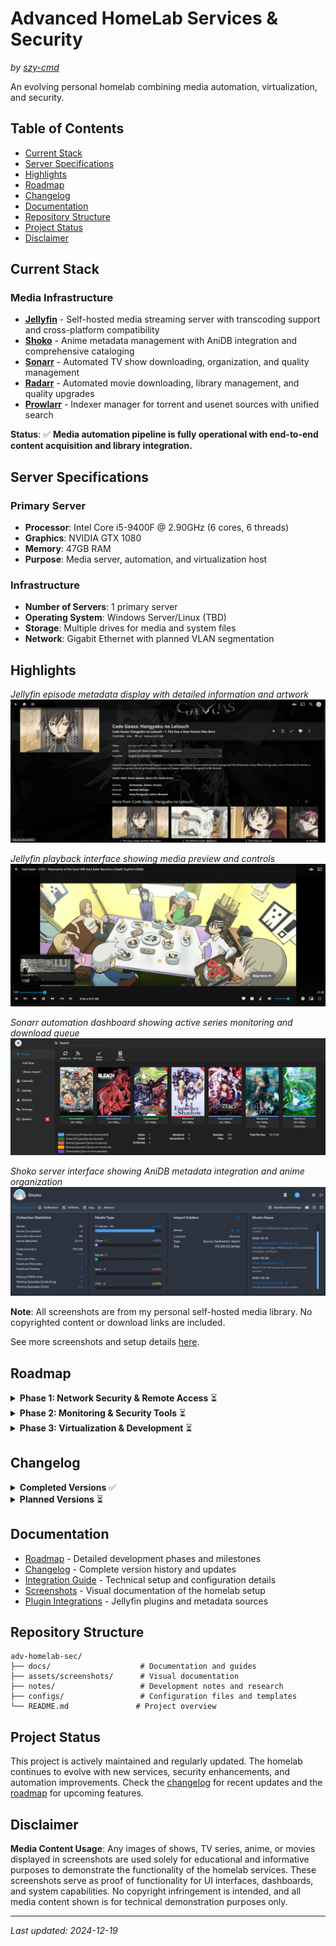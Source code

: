 # Advanced HomeLab Services & Security

*by [szy-cmd](https://github.com/szy-cmd)*

An evolving personal homelab combining media automation, virtualization, and security.

## Table of Contents

- [Current Stack](#current-stack)
- [Server Specifications](#server-specifications)
- [Highlights](#highlights)
- [Roadmap](#roadmap)
- [Changelog](#changelog)
- [Documentation](#documentation)
- [Repository Structure](#repository-structure)
- [Project Status](#project-status)
- [Disclaimer](#disclaimer)

## Current Stack

### Media Infrastructure
- **[Jellyfin](https://github.com/jellyfin/jellyfin)** - Self-hosted media streaming server with transcoding support and cross-platform compatibility
- **[Shoko](https://github.com/shokoanime)** - Anime metadata management with AniDB integration and comprehensive cataloging
- **[Sonarr](https://github.com/Sonarr/Sonarr)** - Automated TV show downloading, organization, and quality management
- **[Radarr](https://github.com/Radarr/Radarr)** - Automated movie downloading, library management, and quality upgrades
- **[Prowlarr](https://github.com/Prowlarr/Prowlarr)** - Indexer manager for torrent and usenet sources with unified search

**Status**: ✅ **Media automation pipeline is fully operational with end-to-end content acquisition and library integration.**

## Server Specifications

### Primary Server
- **Processor**: Intel Core i5-9400F @ 2.90GHz (6 cores, 6 threads)
- **Graphics**: NVIDIA GTX 1080
- **Memory**: 47GB RAM
- **Purpose**: Media server, automation, and virtualization host

### Infrastructure
- **Number of Servers**: 1 primary server
- **Operating System**: Windows Server/Linux (TBD)
- **Storage**: Multiple drives for media and system files
- **Network**: Gigabit Ethernet with planned VLAN segmentation

## Highlights

*Jellyfin episode metadata display with detailed information and artwork*
![Jellyfin Episode Metadata](./assets/screenshots/jellyfin/jellyfin-ep-metadata.jpg)

*Jellyfin playback interface showing media preview and controls*
![Jellyfin Playback Preview](./assets/screenshots/jellyfin/jellyfin-playback-preview.jpg)

*Sonarr automation dashboard showing active series monitoring and download queue*
![Sonarr Main Dashboard](./assets/screenshots/sonarr/sonarr-main.jpg)

*Shoko server interface showing AniDB metadata integration and anime organization*
![Shoko Main Dashboard](./assets/screenshots/shoko/shoko-main.jpg)

**Note**: All screenshots are from my personal self-hosted media library. No copyrighted content or download links are included.

See more screenshots and setup details [here](./docs/screenshots.md).

## Roadmap

<details>
<summary><strong>Phase 1: Network Security & Remote Access</strong> ⏳</summary>

- **VPN and secure remote access** - WireGuard/OpenVPN setup for secure external connectivity
- **Reverse proxy** - NGINX/Traefik configuration for secure service exposure  
- **Firewall hardening + VLAN isolation** - Network segmentation and traffic filtering

*This phase focuses on securing external access and implementing proper network segmentation to protect the homelab infrastructure.*
</details>

<details>
<summary><strong>Phase 2: Monitoring & Security Tools</strong> ⏳</summary>

- **Grafana + Prometheus dashboards** - Comprehensive system and service monitoring
- **IDS/IPS tools** - Wazuh, Suricata, and Fail2Ban for intrusion detection and prevention

*This phase implements comprehensive monitoring and security tools to maintain visibility and protect against threats.*
</details>

<details>
<summary><strong>Phase 3: Virtualization & Development</strong> ⏳</summary>

- **VM environments** - Isolated test environments using Proxmox/ESXi
- **F1 Strategy AI project** - Hosting custom AI application in secure VM with web access

*This phase adds virtualization capabilities and hosts custom development projects in isolated environments.*
</details>

## Changelog

<details>
<summary><strong>Completed Versions</strong> ✅</summary>

- **v0.1** - Initial Setup (Jellyfin + Shoko configuration)
- **v0.2** - Media Automation (Sonarr, Radarr, Prowlarr integration)
- **v0.3** - Documentation (Repository structure and README)
</details>

<details>
<summary><strong>Planned Versions</strong> ⏳</summary>

- **v0.4** - VPN and remote access implementation
- **v0.5** - Reverse proxy and SSL configuration
- **v0.6** - Network security and monitoring setup
- **v0.7** - Virtualization and AI project hosting
</details>

## Documentation

- [Roadmap](./docs/roadmap.md) - Detailed development phases and milestones
- [Changelog](./docs/changelog.md) - Complete version history and updates
- [Integration Guide](./docs/integration-guide.md) - Technical setup and configuration details
- [Screenshots](./docs/screenshots.md) - Visual documentation of the homelab setup
- [Plugin Integrations](./docs/integrations.md) - Jellyfin plugins and metadata sources

## Repository Structure

```
adv-homelab-sec/
├── docs/                    # Documentation and guides
├── assets/screenshots/      # Visual documentation
├── notes/                   # Development notes and research
├── configs/                 # Configuration files and templates
└── README.md               # Project overview
```

## Project Status

This project is actively maintained and regularly updated. The homelab continues to evolve with new services, security enhancements, and automation improvements. Check the [changelog](./docs/changelog.md) for recent updates and the [roadmap](./docs/roadmap.md) for upcoming features.

## Disclaimer

**Media Content Usage**: Any images of shows, TV series, anime, or movies displayed in screenshots are used solely for educational and informative purposes to demonstrate the functionality of the homelab services. These screenshots serve as proof of functionality for UI interfaces, dashboards, and system capabilities. No copyright infringement is intended, and all media content shown is for technical demonstration purposes only.

---

*Last updated: 2024-12-19*